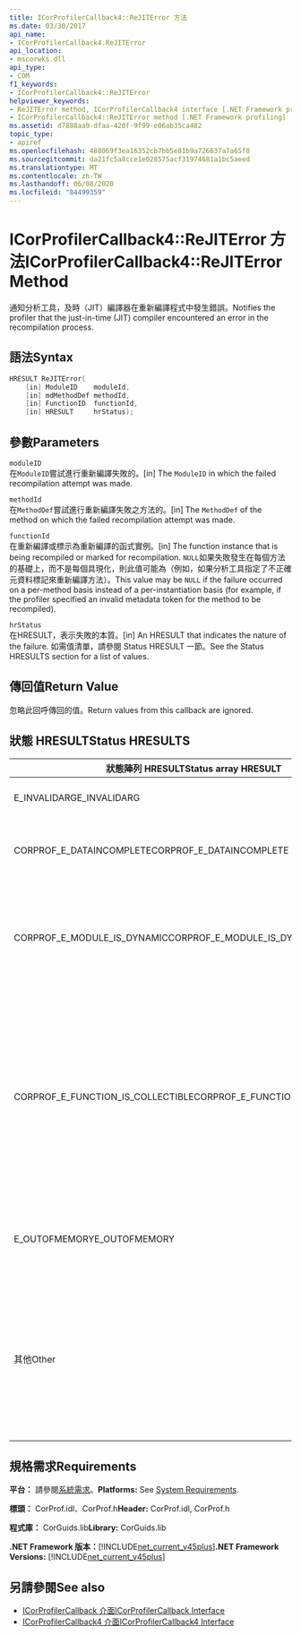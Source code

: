 ```yaml
---
title: ICorProfilerCallback4::ReJITError 方法
ms.date: 03/30/2017
api_name:
- ICorProfilerCallback4.ReJITError
api_location:
- mscorwks.dll
api_type:
- COM
f1_keywords:
- ICorProfilerCallback4::ReJITError
helpviewer_keywords:
- ReJITError method, ICorProfilerCallback4 interface [.NET Framework profiling]
- ICorProfilerCallback4::ReJITError method [.NET Framework profiling]
ms.assetid: d7888aa9-dfaa-420f-9f99-e06ab35ca482
topic_type:
- apiref
ms.openlocfilehash: 488069f3ea16352cb7bb5e81b9a726637a7a65f8
ms.sourcegitcommit: da21fc5a8cce1e028575acf31974681a1bc5aeed
ms.translationtype: MT
ms.contentlocale: zh-TW
ms.lasthandoff: 06/08/2020
ms.locfileid: "84499359"
---
```

# <a name="icorprofilercallback4rejiterror-method"></a><span data-ttu-id="1889a-102">ICorProfilerCallback4::ReJITError 方法</span><span class="sxs-lookup"><span data-stu-id="1889a-102">ICorProfilerCallback4::ReJITError Method</span></span>
<span data-ttu-id="1889a-103">通知分析工具，及時（JIT）編譯器在重新編譯程式中發生錯誤。</span><span class="sxs-lookup"><span data-stu-id="1889a-103">Notifies the profiler that the just-in-time (JIT) compiler encountered an error in the recompilation process.</span></span>  
  
## <a name="syntax"></a><span data-ttu-id="1889a-104">語法</span><span class="sxs-lookup"><span data-stu-id="1889a-104">Syntax</span></span>  
  
```cpp  
HRESULT ReJITError(  
    [in] ModuleID    moduleId,  
    [in] mdMethodDef methodId,  
    [in] FunctionID  functionId,  
    [in] HRESULT     hrStatus);  
```  
  
## <a name="parameters"></a><span data-ttu-id="1889a-105">參數</span><span class="sxs-lookup"><span data-stu-id="1889a-105">Parameters</span></span>  
 `moduleID`  
 <span data-ttu-id="1889a-106">在`ModuleID`嘗試進行重新編譯失敗的。</span><span class="sxs-lookup"><span data-stu-id="1889a-106">[in] The `ModuleID` in which the failed recompilation attempt was made.</span></span>  
  
 `methodId`  
 <span data-ttu-id="1889a-107">在`MethodDef`嘗試進行重新編譯失敗之方法的。</span><span class="sxs-lookup"><span data-stu-id="1889a-107">[in] The `MethodDef` of the method on which the failed recompilation attempt was made.</span></span>  
  
 `functionId`  
 <span data-ttu-id="1889a-108">在重新編譯或標示為重新編譯的函式實例。</span><span class="sxs-lookup"><span data-stu-id="1889a-108">[in] The function instance that is being recompiled or marked for recompilation.</span></span> <span data-ttu-id="1889a-109">`NULL`如果失敗發生在每個方法的基礎上，而不是每個具現化，則此值可能為（例如，如果分析工具指定了不正確元資料標記來重新編譯方法）。</span><span class="sxs-lookup"><span data-stu-id="1889a-109">This value may be `NULL` if the failure occurred on a per-method basis instead of a per-instantiation basis (for example, if the profiler specified an invalid metadata token for the method to be recompiled).</span></span>  
  
 `hrStatus`  
 <span data-ttu-id="1889a-110">在HRESULT，表示失敗的本質。</span><span class="sxs-lookup"><span data-stu-id="1889a-110">[in] An HRESULT that indicates the nature of the failure.</span></span> <span data-ttu-id="1889a-111">如需值清單，請參閱 Status HRESULT 一節。</span><span class="sxs-lookup"><span data-stu-id="1889a-111">See the Status HRESULTS section for a list of values.</span></span>  
  
## <a name="return-value"></a><span data-ttu-id="1889a-112">傳回值</span><span class="sxs-lookup"><span data-stu-id="1889a-112">Return Value</span></span>  
 <span data-ttu-id="1889a-113">忽略此回呼傳回的值。</span><span class="sxs-lookup"><span data-stu-id="1889a-113">Return values from this callback are ignored.</span></span>  
  
## <a name="status-hresults"></a><span data-ttu-id="1889a-114">狀態 HRESULT</span><span class="sxs-lookup"><span data-stu-id="1889a-114">Status HRESULTS</span></span>  
  
|<span data-ttu-id="1889a-115">狀態陣列 HRESULT</span><span class="sxs-lookup"><span data-stu-id="1889a-115">Status array HRESULT</span></span>|<span data-ttu-id="1889a-116">說明</span><span class="sxs-lookup"><span data-stu-id="1889a-116">Description</span></span>|  
|--------------------------|-----------------|  
|<span data-ttu-id="1889a-117">E_INVALIDARG</span><span class="sxs-lookup"><span data-stu-id="1889a-117">E_INVALIDARG</span></span>|<span data-ttu-id="1889a-118">`moduleID`或 `methodDef` 標記為 `NULL` 。</span><span class="sxs-lookup"><span data-stu-id="1889a-118">The `moduleID` or `methodDef` token is `NULL`.</span></span>|  
|<span data-ttu-id="1889a-119">CORPROF_E_DATAINCOMPLETE</span><span class="sxs-lookup"><span data-stu-id="1889a-119">CORPROF_E_DATAINCOMPLETE</span></span>|<span data-ttu-id="1889a-120">這個模組未完全載入，或正在進行卸載。</span><span class="sxs-lookup"><span data-stu-id="1889a-120">The module is not fully loaded yet, or it is in the process of being unloaded.</span></span>|  
|<span data-ttu-id="1889a-121">CORPROF_E_MODULE_IS_DYNAMIC</span><span class="sxs-lookup"><span data-stu-id="1889a-121">CORPROF_E_MODULE_IS_DYNAMIC</span></span>|<span data-ttu-id="1889a-122">指定的模組是以動態方式產生（例如，由 `Reflection.Emit` ），因此這個方法不支援。</span><span class="sxs-lookup"><span data-stu-id="1889a-122">The specified module was dynamically generated (for example, by `Reflection.Emit`), and is thus not supported by this method.</span></span>|  
|<span data-ttu-id="1889a-123">CORPROF_E_FUNCTION_IS_COLLECTIBLE</span><span class="sxs-lookup"><span data-stu-id="1889a-123">CORPROF_E_FUNCTION_IS_COLLECTIBLE</span></span>|<span data-ttu-id="1889a-124">方法會具現化成為可回收元件，因此無法重新編譯。</span><span class="sxs-lookup"><span data-stu-id="1889a-124">The method is instantiated into a collectible assembly, and is therefore not able to be recompiled.</span></span> <span data-ttu-id="1889a-125">請注意，在非反映內容中定義的類型和函式（例如 `List<MyCollectibleStruct>` ）可以具現化成為可回收元件。</span><span class="sxs-lookup"><span data-stu-id="1889a-125">Note that types and functions defined in a non-reflection context (for example, `List<MyCollectibleStruct>`) can be instantiated into a collectible assembly.</span></span>|  
|<span data-ttu-id="1889a-126">E_OUTOFMEMORY</span><span class="sxs-lookup"><span data-stu-id="1889a-126">E_OUTOFMEMORY</span></span>|<span data-ttu-id="1889a-127">CLR 在嘗試標記指定的 JIT 重新編譯方法時，已用盡記憶體。</span><span class="sxs-lookup"><span data-stu-id="1889a-127">The CLR ran out of memory while trying to mark the specified method for JIT recompilation.</span></span>|  
|<span data-ttu-id="1889a-128">其他</span><span class="sxs-lookup"><span data-stu-id="1889a-128">Other</span></span>|<span data-ttu-id="1889a-129">作業系統會傳回在 CLR 的控制項外發生的失敗。</span><span class="sxs-lookup"><span data-stu-id="1889a-129">The operating system returned a failure outside the control of the CLR.</span></span> <span data-ttu-id="1889a-130">例如，如果變更記憶體分頁存取保護的系統呼叫失敗，則會顯示作業系統錯誤。</span><span class="sxs-lookup"><span data-stu-id="1889a-130">For example, if a system call to change the access protection of a page of memory fails, the operating system error is displayed.</span></span>|  
  
## <a name="requirements"></a><span data-ttu-id="1889a-131">規格需求</span><span class="sxs-lookup"><span data-stu-id="1889a-131">Requirements</span></span>  
 <span data-ttu-id="1889a-132">**平台：** 請參閱[系統需求](../../get-started/system-requirements.md)。</span><span class="sxs-lookup"><span data-stu-id="1889a-132">**Platforms:** See [System Requirements](../../get-started/system-requirements.md).</span></span>  
  
 <span data-ttu-id="1889a-133">**標頭：** CorProf.idl、CorProf.h</span><span class="sxs-lookup"><span data-stu-id="1889a-133">**Header:** CorProf.idl, CorProf.h</span></span>  
  
 <span data-ttu-id="1889a-134">**程式庫：** CorGuids.lib</span><span class="sxs-lookup"><span data-stu-id="1889a-134">**Library:** CorGuids.lib</span></span>  
  
 <span data-ttu-id="1889a-135">**.NET Framework 版本：**[!INCLUDE[net_current_v45plus](../../../../includes/net-current-v45plus-md.md)]</span><span class="sxs-lookup"><span data-stu-id="1889a-135">**.NET Framework Versions:** [!INCLUDE[net_current_v45plus](../../../../includes/net-current-v45plus-md.md)]</span></span>  
  
## <a name="see-also"></a><span data-ttu-id="1889a-136">另請參閱</span><span class="sxs-lookup"><span data-stu-id="1889a-136">See also</span></span>

- [<span data-ttu-id="1889a-137">ICorProfilerCallback 介面</span><span class="sxs-lookup"><span data-stu-id="1889a-137">ICorProfilerCallback Interface</span></span>](icorprofilercallback-interface.md)
- [<span data-ttu-id="1889a-138">ICorProfilerCallback4 介面</span><span class="sxs-lookup"><span data-stu-id="1889a-138">ICorProfilerCallback4 Interface</span></span>](icorprofilercallback4-interface.md)
